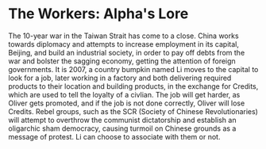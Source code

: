 # The Workers: Alpha's Lore
The 10-year war in the Taiwan Strait has come to a close. China works towards diplomacy and attempts to increase employment in its capital, Beijing, and build an industrial society, in order to pay off debts from the war and bolster the sagging economy, getting the attention of foreign governments. It is 2007, a country bumpkin named Li moves to the capital to look for a job, later working in a factory and both delivering required products to their location and building products, in the exchange for Credits, which are used to tell the loyalty of a civlian. The job will get harder, as Oliver gets promoted, and if the job is not done correctly, Oliver will lose Credits.
Rebel groups, such as the SCR (Society of Chinese Revolutionaries) will attempt to overthrow the communist dictatorship and establish an oligarchic sham democracy, causing turmoil on Chinese grounds as a message of protest. Li can choose to associate with them or not.
